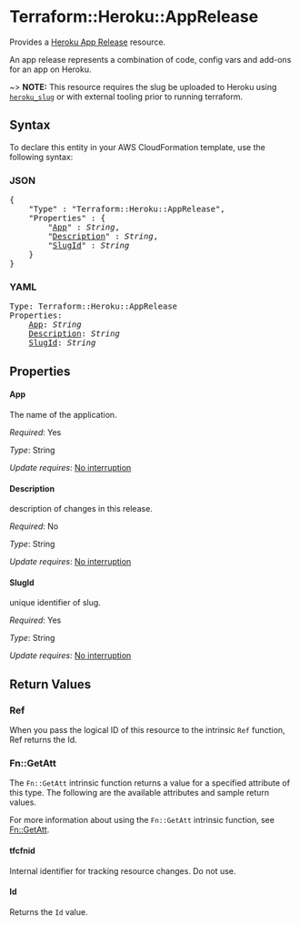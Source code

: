 # Terraform::Heroku::AppRelease

Provides a [Heroku App Release](https://devcenter.heroku.com/articles/platform-api-reference#release)
resource.

An app release represents a combination of code, config vars and add-ons for an app on Heroku.

~> **NOTE:** This resource requires the slug be uploaded to Heroku using [`heroku_slug`](slug.html) or with external tooling prior to running terraform.

## Syntax

To declare this entity in your AWS CloudFormation template, use the following syntax:

### JSON

<pre>
{
    "Type" : "Terraform::Heroku::AppRelease",
    "Properties" : {
        "<a href="#app" title="App">App</a>" : <i>String</i>,
        "<a href="#description" title="Description">Description</a>" : <i>String</i>,
        "<a href="#slugid" title="SlugId">SlugId</a>" : <i>String</i>
    }
}
</pre>

### YAML

<pre>
Type: Terraform::Heroku::AppRelease
Properties:
    <a href="#app" title="App">App</a>: <i>String</i>
    <a href="#description" title="Description">Description</a>: <i>String</i>
    <a href="#slugid" title="SlugId">SlugId</a>: <i>String</i>
</pre>

## Properties

#### App

The name of the application.

_Required_: Yes

_Type_: String

_Update requires_: [No interruption](https://docs.aws.amazon.com/AWSCloudFormation/latest/UserGuide/using-cfn-updating-stacks-update-behaviors.html#update-no-interrupt)

#### Description

description of changes in this release.

_Required_: No

_Type_: String

_Update requires_: [No interruption](https://docs.aws.amazon.com/AWSCloudFormation/latest/UserGuide/using-cfn-updating-stacks-update-behaviors.html#update-no-interrupt)

#### SlugId

unique identifier of slug.

_Required_: Yes

_Type_: String

_Update requires_: [No interruption](https://docs.aws.amazon.com/AWSCloudFormation/latest/UserGuide/using-cfn-updating-stacks-update-behaviors.html#update-no-interrupt)

## Return Values

### Ref

When you pass the logical ID of this resource to the intrinsic `Ref` function, Ref returns the Id.

### Fn::GetAtt

The `Fn::GetAtt` intrinsic function returns a value for a specified attribute of this type. The following are the available attributes and sample return values.

For more information about using the `Fn::GetAtt` intrinsic function, see [Fn::GetAtt](https://docs.aws.amazon.com/AWSCloudFormation/latest/UserGuide/intrinsic-function-reference-getatt.html).

#### tfcfnid

Internal identifier for tracking resource changes. Do not use.

#### Id

Returns the <code>Id</code> value.

